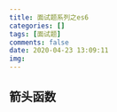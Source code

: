 ```yaml
---
title: 面试题系列之es6
categories: []
tags: [面试题]
comments: false
date: 2020-04-23 13:09:11
img:
---
```


## 箭头函数

